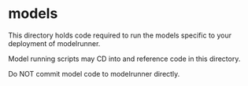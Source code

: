 models
======

This directory holds code required to run the models specific to your deployment of modelrunner.

Model running scripts may CD into and reference code in this directory.  

Do NOT commit model code to modelrunner directly.  
